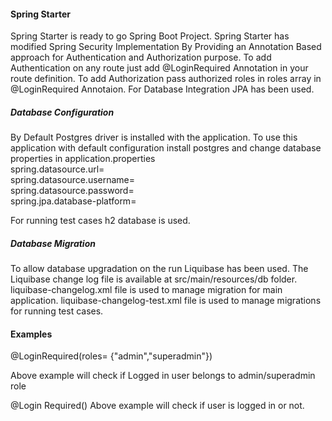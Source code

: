 #### Spring Starter
Spring Starter is ready to go Spring Boot Project. Spring Starter has modified Spring Security Implementation By Providing an Annotation Based approach for Authentication and Authorization purpose. To add Authentication on any route just add @LoginRequired Annotation in your route definition. To add Authorization pass authorized roles in roles array in @LoginRequired Annotaion. For Database Integration JPA has been used. 


##### Database Configuration
By Default Postgres driver is installed with the application. To use this application with default configuration install postgres and change database properties in application.properties  
spring.datasource.url=  
spring.datasource.username=  
spring.datasource.password=  
spring.jpa.database-platform=  

For running test cases h2 database is used.


##### Database Migration
To allow database upgradation on the run Liquibase has been used. The Liquibase change log file is available at src/main/resources/db folder.  
liquibase-changelog.xml file is used to manage migration for main application.
liquibase-changelog-test.xml file is used to manage migrations for running test cases.

#### Examples

@LoginRequired(roles= {"admin","superadmin"})

Above example will check if Logged in user belongs to admin/superadmin  role

@Login Required()
Above example will check if user is logged in or not.

